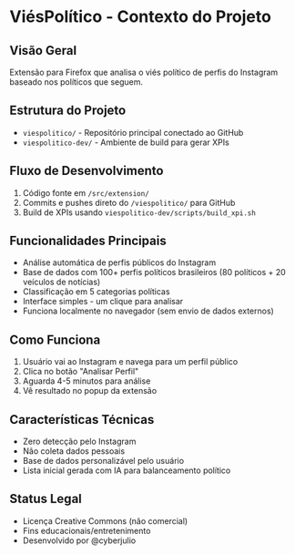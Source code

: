 # ViésPolítico - Contexto do Projeto

## Visão Geral
Extensão para Firefox que analisa o viés político de perfis do Instagram baseado nos políticos que seguem.

## Estrutura do Projeto
- `viespolitico/` - Repositório principal conectado ao GitHub
- `viespolitico-dev/` - Ambiente de build para gerar XPIs

## Fluxo de Desenvolvimento
1. Código fonte em `/src/extension/`
2. Commits e pushes direto do `/viespolitico/` para GitHub
3. Build de XPIs usando `viespolitico-dev/scripts/build_xpi.sh`

## Funcionalidades Principais
- Análise automática de perfis públicos do Instagram
- Base de dados com 100+ perfis políticos brasileiros (80 políticos + 20 veículos de notícias)
- Classificação em 5 categorias políticas
- Interface simples - um clique para analisar
- Funciona localmente no navegador (sem envio de dados externos)

## Como Funciona
1. Usuário vai ao Instagram e navega para um perfil público
2. Clica no botão "Analisar Perfil" 
3. Aguarda 4-5 minutos para análise
4. Vê resultado no popup da extensão

## Características Técnicas
- Zero detecção pelo Instagram
- Não coleta dados pessoais
- Base de dados personalizável pelo usuário
- Lista inicial gerada com IA para balanceamento político

## Status Legal
- Licença Creative Commons (não comercial)
- Fins educacionais/entretenimento
- Desenvolvido por @cyberjulio
